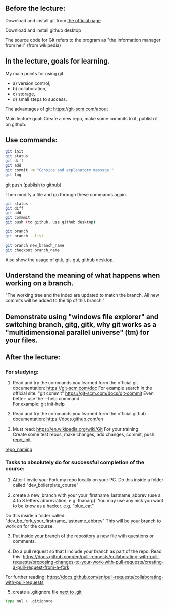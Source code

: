 ## Before the lecture:

Download and install git from [the official page](https://git-scm.com/)

Download and install github desktop


The source code for Git refers to the program as "the information manager from hell" (from wikipedia)


## In the lecture, goals for learning.

My main points for using git:
- a) version control,
- b) collaboration,
- c) storage,
- d) small steps to success. 

The advantages of git: https://git-scm.com/about


Main lecture goal: 
Create a new repo, make some commits to it, publish it on github.

## Use commands:
```bash
git init  
git status  
git diff  
git add  
git commit -m "Consice and explanatory message."  
git log
```

git push (publish to github)  

Then modify a file and go through these commands again.  

```bash
git status  
git diff  
git add  
git commmit  
git push (to github, use github desktop)  

git branch
git branch --list

git branch new_branch_name  
git checkout branch_name  
```


Also show the usage of gitk, git-gui, github desktop.

## Understand the meaning of what happens when working on a branch.
"The working tree and the index are updated to match the branch. All new commits will be added to the tip of this branch."

## Demonstrate using "windows file explorer" and switching branch, gitg, gitk, why git works as a "multidimensional parallel universe" (tm) for your files.   

## After the lecture:

### For studying:
1) Read and try the commands you learned form the official git documentation: https://git-scm.com/doc
For example search in the official site: "git commit" https://git-scm.com/docs/git-commit
Even better: use the --help command.  
For example: git init-help  

2) Read and try the commands you learned form the official github documentation: https://docs.github.com/en




3) Must read: https://en.wikipedia.org/wiki/Git
For your training:  
Create some test repos, make changes, add changes, commit, push.  
[repo_init](https://docs.github.com/en/migrations/importing-source-code/using-the-command-line-to-import-source-code/adding-locally-hosted-code-to-github)


[repo_naming](https://github.com/bcgov/BC-Policy-Framework-For-GitHub/blob/master/BC-Gov-Org-HowTo/Naming-Repos.md)



### Tasks to absolutely do for successful completion of the course:
1) After I invite you: Fork my repo locally on your PC. Do this inside a folder called "dev_boilerplate_course"

2) create a new_branch with your your_firstname_lastname_abbrev (use a 4 to 8 letters abbreviation, e.g. thanarg).
You may use any nick you want to be know as a hacker. e.g. "blue_cat"

Do this inside a folder called: 
"dev_bp_fork_your_firstname_lastname_abbrev"
This will be your branch to work on for the course.


3) Put inside your branch of the repository a new file with questions or comments.

4) Do a pull request so that I include your branch as part of the repo.
Read this: https://docs.github.com/en/pull-requests/collaborating-with-pull-requests/proposing-changes-to-your-work-with-pull-requests/creating-a-pull-request-from-a-fork


For further reading:
https://docs.github.com/en/pull-requests/collaborating-with-pull-requests


5) create a .gitignore file [next to .git](https://stackoverflow.com/a/19098654)

```bash
type nul > .gitignore   
```
